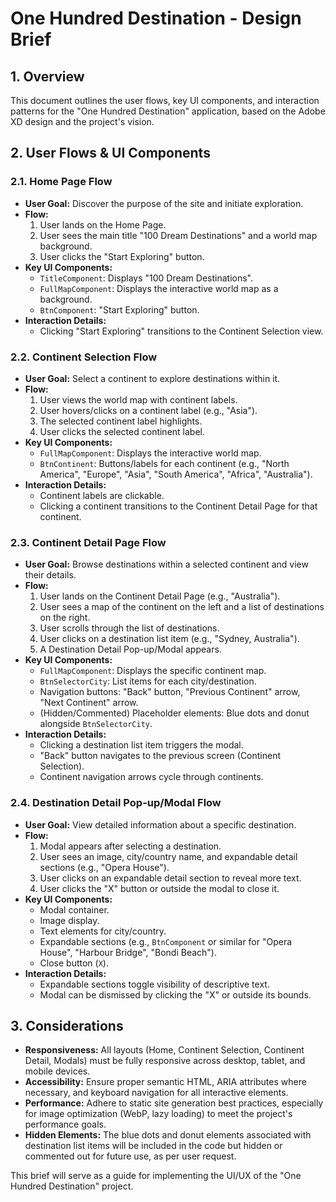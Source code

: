 # One Hundred Destination - Design Brief

## 1. Overview
This document outlines the user flows, key UI components, and interaction patterns for the "One Hundred Destination" application, based on the Adobe XD design and the project's vision.

## 2. User Flows & UI Components

### 2.1. Home Page Flow

*   **User Goal:** Discover the purpose of the site and initiate exploration.
*   **Flow:**
    1.  User lands on the Home Page.
    2.  User sees the main title "100 Dream Destinations" and a world map background.
    3.  User clicks the "Start Exploring" button.
*   **Key UI Components:**
    *   `TitleComponent`: Displays "100 Dream Destinations".
    *   `FullMapComponent`: Displays the interactive world map as a background.
    *   `BtnComponent`: "Start Exploring" button.
*   **Interaction Details:**
    *   Clicking "Start Exploring" transitions to the Continent Selection view.

### 2.2. Continent Selection Flow

*   **User Goal:** Select a continent to explore destinations within it.
*   **Flow:**
    1.  User views the world map with continent labels.
    2.  User hovers/clicks on a continent label (e.g., "Asia").
    3.  The selected continent label highlights.
    4.  User clicks the selected continent label.
*   **Key UI Components:**
    *   `FullMapComponent`: Displays the interactive world map.
    *   `BtnContinent`: Buttons/labels for each continent (e.g., "North America", "Europe", "Asia", "South America", "Africa", "Australia").
*   **Interaction Details:**
    *   Continent labels are clickable.
    *   Clicking a continent transitions to the Continent Detail Page for that continent.

### 2.3. Continent Detail Page Flow

*   **User Goal:** Browse destinations within a selected continent and view their details.
*   **Flow:**
    1.  User lands on the Continent Detail Page (e.g., "Australia").
    2.  User sees a map of the continent on the left and a list of destinations on the right.
    3.  User scrolls through the list of destinations.
    4.  User clicks on a destination list item (e.g., "Sydney, Australia").
    5.  A Destination Detail Pop-up/Modal appears.
*   **Key UI Components:**
    *   `FullMapComponent`: Displays the specific continent map.
    *   `BtnSelectorCity`: List items for each city/destination.
    *   Navigation buttons: "Back" button, "Previous Continent" arrow, "Next Continent" arrow.
    *   (Hidden/Commented) Placeholder elements: Blue dots and donut alongside `BtnSelectorCity`.
*   **Interaction Details:**
    *   Clicking a destination list item triggers the modal.
    *   "Back" button navigates to the previous screen (Continent Selection).
    *   Continent navigation arrows cycle through continents.

### 2.4. Destination Detail Pop-up/Modal Flow

*   **User Goal:** View detailed information about a specific destination.
*   **Flow:**
    1.  Modal appears after selecting a destination.
    2.  User sees an image, city/country name, and expandable detail sections (e.g., "Opera House").
    3.  User clicks on an expandable detail section to reveal more text.
    4.  User clicks the "X" button or outside the modal to close it.
*   **Key UI Components:**
    *   Modal container.
    *   Image display.
    *   Text elements for city/country.
    *   Expandable sections (e.g., `BtnComponent` or similar for "Opera House", "Harbour Bridge", "Bondi Beach").
    *   Close button (`X`).
*   **Interaction Details:**
    *   Expandable sections toggle visibility of descriptive text.
    *   Modal can be dismissed by clicking the "X" or outside its bounds.

## 3. Considerations

*   **Responsiveness:** All layouts (Home, Continent Selection, Continent Detail, Modals) must be fully responsive across desktop, tablet, and mobile devices.
*   **Accessibility:** Ensure proper semantic HTML, ARIA attributes where necessary, and keyboard navigation for all interactive elements.
*   **Performance:** Adhere to static site generation best practices, especially for image optimization (WebP, lazy loading) to meet the project's performance goals.
*   **Hidden Elements:** The blue dots and donut elements associated with destination list items will be included in the code but hidden or commented out for future use, as per user request.

This brief will serve as a guide for implementing the UI/UX of the "One Hundred Destination" project.
